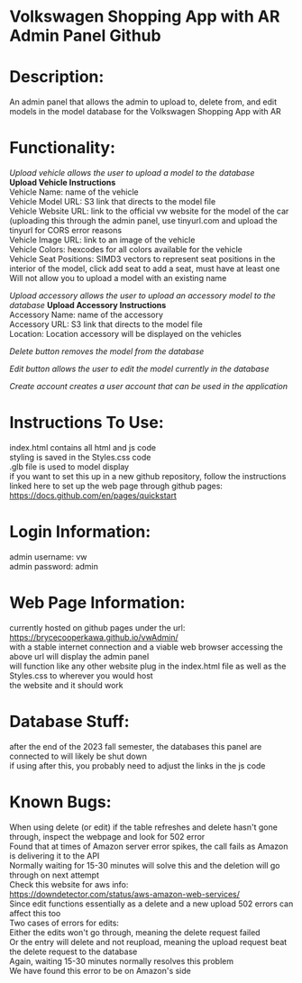 # Volkswagen Shopping App with AR Admin Panel Github

# Description:
An admin panel that allows the admin to upload to, delete from, and edit models in the model database for the Volkswagen Shopping App with AR

# Functionality:
*Upload vehicle allows the user to upload a model to the database*  
**Upload Vehicle Instructions**  
Vehicle Name: name of the vehicle  
Vehicle Model URL: S3 link that directs to the model file  
Vehicle Website URL: link to the official vw website for the model of the car (uploading this through the admin panel, use tinyurl.com and upload the tinyurl for CORS error reasons  
Vehicle Image URL: link to an image of the vehicle  
Vehicle Colors: hexcodes for all colors available for the vehicle  
Vehicle Seat Positions: SIMD3 vectors to represent seat positions in the interior of the model, click add seat to add a seat, must have at least one  
Will not allow you to upload a model with an existing name  

*Upload accessory allows the user to upload an accessory model to the database*
**Upload Accessory Instructions**  
Accessory Name: name of the accessory  
Accessory URL: S3 link that directs to the model file  
Location: Location accessory will be displayed on the vehicles  

*Delete button removes the model from the database*  

*Edit button allows the user to edit the model currently in the database*   

*Create account creates a user account that can be used in the application*  

# Instructions To Use:
index.html contains all html and js code  
styling is saved in the Styles.css code  
.glb file is used to model display  
if you want to set this up in a new github repository, follow the instructions linked here to set up the web page through github pages:  
https://docs.github.com/en/pages/quickstart  

# Login Information:
admin username: vw  
admin password: admin

# Web Page Information:
currently hosted on github pages under the url:  
https://brycecooperkawa.github.io/vwAdmin/  
with a stable internet connection and a viable web browser accessing the above url will display the admin panel  
will function like any other website plug in the index.html file as well as the Styles.css to wherever you would host  
the website and it should work

# Database Stuff:
after the end of the 2023 fall semester, the databases this panel are connected to will likely be shut down  
if using after this, you probably need to adjust the links in the js code

# Known Bugs:
When using delete (or edit) if the table refreshes and delete hasn't gone through, inspect the webpage and look for 502 error  
Found that at times of Amazon server error spikes, the call fails as Amazon is delivering it to the API  
Normally waiting for 15-30 minutes will solve this and the deletion will go through on next attempt   
Check this website for aws info:  
https://downdetector.com/status/aws-amazon-web-services/  
Since edit functions essentially as a delete and a new upload 502 errors can affect this too  
Two cases of errors for edits:  
Either the edits won't go through, meaning the delete request failed  
Or the entry will delete and not reupload, meaning the upload request beat the delete request to the database  
Again, waiting 15-30 minutes normally resolves this problem  
We have found this error to be on Amazon's side  
